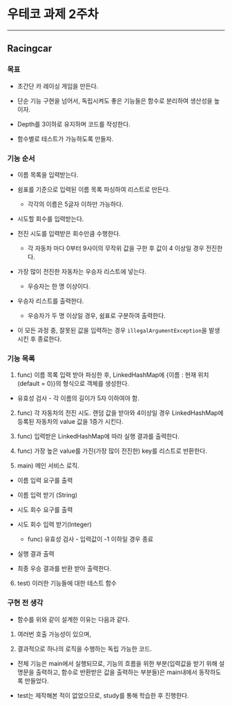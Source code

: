 # 우테코 과제 2주차

---

## Racingcar

### 목표

- 초간단 카 레이싱 게임을 만든다.

- 단순 기능 구현을 넘어서, 독립시켜도 좋은 기능들은 함수로 분리하여 생산성을 높이자.

- Depth를 3이하로 유지하며 코드를 작성한다.

- 함수별로 테스트가 가능하도록 만들자.

### 기능 순서

- 이름 목록을 입력받는다.

- 쉼표를 기준으로 입력된 이름 목록 파싱하여 리스트로 만든다.

  - 각각의 이름은 5글자 이하만 가능하다.

- 시도할 회수를 입력받는다.

- 전진 시도를 입력받은 회수만큼 수행한다.

  - 각 자동차 마다 0부터 9사이의 무작위 값을 구한 후 값이 4 이상일 경우 전진한다.

- 가장 많이 전진한 자동차는 우승자 리스트에 넣는다.

  - 우승자는 한 명 이상이다.

- 우승자 리스트를 출력한다.

  - 우승자가 두 명 이상일 경우, 쉼표로 구분하여 출력한다.

- 이 모든 과정 중, 잘못된 값을 입력하는 경우 `illegalArgumentException`을 발생시킨 후 종료한다.

### 기능 목록

1. func) 이름 목록 입력 받아 파싱한 후, LinkedHashMap에 {이름 : 현재 위치(default = 0)}의 형식으로 객체를 생성한다.

- 유효성 검사 - 각 이름의 길이가 5자 이하여야 함.

2. func) 각 자동차의 전진 시도. 랜덤 값을 받아와 4이상일 경우 LinkedHashMap에 등록된 자동차의 value 값을 1증가 시킨다.

3. func) 입력받은 LinkedHashMap에 따라 실행 결과를 출력한다.

4. func) 가장 높은 value를 가진(가장 많이 전진한) key를 리스트로 반환한다.

5. main) 메인 서비스 로직.

- 이름 입력 요구를 출력

- 이름 입력 받기 (String)

- 시도 회수 요구를 출력

- 시도 회수 입력 받기(Integer)

  - func) 유효성 검사 - 입력값이 -1 이하일 경우 종료

- 실행 결과 출력

- 최종 우승 결과를 반환 받아 출력한다.

6. test) 이러한 기능들에 대한 테스트 함수

### 구현 전 생각

- 함수를 위와 같이 설계한 이유는 다음과 같다.

1. 여러번 호출 가능성이 있으며,

2. 결과적으로 하나의 로직을 수행하는 독립 가능한 코드.

- 전체 기능은 main에서 실행되므로, 기능의 흐름을 위한 부분(입력값을 받기 위해 설명문을 출력하고, 함수로 반환받은 값을 출력하는 부분들)은 main내에서 동작하도록 만들었다.

- test는 제작해본 적이 없었으므로, study를 통해 학습한 후 진행한다.

